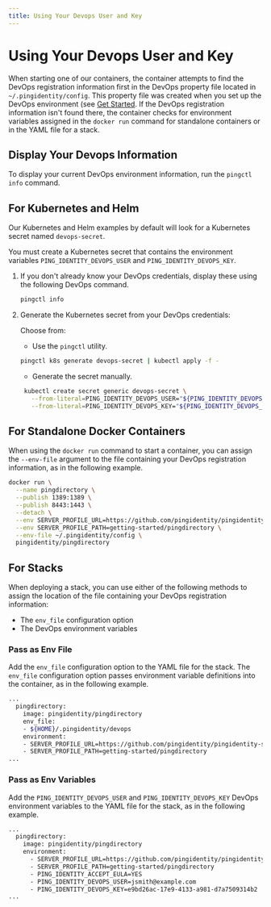 ```yaml
---
title: Using Your Devops User and Key
---
```

# Using Your Devops User and Key

When starting one of our containers, the container attempts to find the DevOps registration information first in the DevOps property file located in `~/.pingidentity/config`. This property file was created when you set up the DevOps environment (see [Get Started](../get-started/getStarted.md). If the DevOps registration information isn't found there, the container checks for environment variables assigned in the `docker run` command for standalone containers or in the YAML file for a stack.

## Display Your Devops Information

To display your current DevOps environment information, run the `pingctl info` command.


## For Kubernetes and Helm

Our Kubernetes and Helm examples by default will look for a Kubernetes secret named `devops-secret`.

You must create a Kubernetes secret that contains the environment variables `PING_IDENTITY_DEVOPS_USER` and `PING_IDENTITY_DEVOPS_KEY`.

1. If you don't already know your DevOps credentials, display these using the following DevOps command.

    ```sh
    pingctl info
    ```

2. Generate the Kubernetes secret from your DevOps credentials:

   Choose from:

   * Use the `pingctl` utility.

    ```sh
    pingctl k8s generate devops-secret | kubectl apply -f -
    ```

   * Generate the secret manually.

   ```sh
    kubectl create secret generic devops-secret \
      --from-literal=PING_IDENTITY_DEVOPS_USER="${PING_IDENTITY_DEVOPS_USER}" \
      --from-literal=PING_IDENTITY_DEVOPS_KEY="${PING_IDENTITY_DEVOPS_KEY}"
   ```


## For Standalone Docker Containers

When using the `docker run` command to start a container, you can assign the `--env-file` argument to the file containing your DevOps registration information, as in the following example.

```bash
docker run \
  --name pingdirectory \
  --publish 1389:1389 \
  --publish 8443:1443 \
  --detach \
  --env SERVER_PROFILE_URL=https://github.com/pingidentity/pingidentity-server-profiles.git \
  --env SERVER_PROFILE_PATH=getting-started/pingdirectory \
  --env-file ~/.pingidentity/config \
  pingidentity/pingdirectory
```

## For Stacks

When deploying a stack, you can use either of the following methods to assign the location of the file containing your DevOps registration information:

* The `env_file` configuration option
* The DevOps environment variables

### Pass as Env File

Add the `env_file` configuration option to the YAML file for the stack. The `env_file` configuration option passes environment variable definitions into the container, as in the following example.

```sh
...
  pingdirectory:
    image: pingidentity/pingdirectory
    env_file:
    - ${HOME}/.pingidentity/devops
    environment:
    - SERVER_PROFILE_URL=https://github.com/pingidentity/pingidentity-server-profiles.git
    - SERVER_PROFILE_PATH=getting-started/pingdirectory
...
```

### Pass as Env Variables

Add the `PING_IDENTITY_DEVOPS_USER` and `PING_IDENTITY_DEVOPS_KEY` DevOps environment variables to the YAML file for the stack, as in the following example.

```sh
...
  pingdirectory:
    image: pingidentity/pingdirectory
    environment:
      - SERVER_PROFILE_URL=https://github.com/pingidentity/pingidentity-server-profiles.git
      - SERVER_PROFILE_PATH=getting-started/pingdirectory
      - PING_IDENTITY_ACCEPT_EULA=YES
      - PING_IDENTITY_DEVOPS_USER=jsmith@example.com
      - PING_IDENTITY_DEVOPS_KEY=e9bd26ac-17e9-4133-a981-d7a7509314b2
...
```
